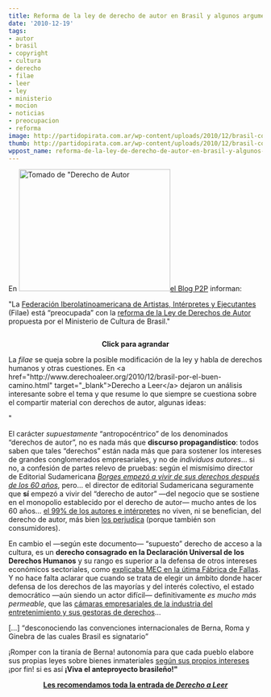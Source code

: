 ```yaml
---
title: Reforma de la ley de derecho de autor en Brasil y algunos argumentos usuales
date: '2010-12-19'
tags:
- autor
- brasil
- copyright
- cultura
- derecho
- filae
- leer
- ley
- ministerio
- mocion
- noticias
- preocupacion
- reforma
image: http://partidopirata.com.ar/wp-content/uploads/2010/12/brasil-copyright.png
thumb: http://partidopirata.com.ar/wp-content/uploads/2010/12/brasil-copyright.png
wppost_name: reforma-de-la-ley-de-derecho-de-autor-en-brasil-y-algunos-argumentos-usuales
---
```


En <a href="http://partidopirata.com.ar/wp-content/uploads/2010/12/brasil-copyright.png"><img class="alignleft size-medium wp-image-360" title="brasil-copyright" src="http://partidopirata.com.ar/wp-content/uploads/2010/12/brasil-copyright-300x242.png" alt="Tomado de &quot;Derecho de Autor" width="300" height="242" />el </a><a href="http://blogs.estadao.com.br/p2p/2010/12/17/reforma-da-lei-de-direitos-autorais-preocupa-entidade-internacional/" target="_blank"> Blog P2P</a> informan:

"La <a href="http://www.filaie.com/">Federación Iberolatinoamericana de Artistas, Intérpretes y Ejecutantes</a> (Filae) está “preocupada” con la <a href="http://blogs.estadao.com.br/link/2010-o-ano-em-que-o-direito-autoral-foi-a-debate/">reforma de la Ley de Derechos de Autor</a> propuesta por el Ministerio de Cultura de Brasil."

<img src="http://4.bp.blogspot.com/_CPtUSP1MzEE/TQ1fgoWelBI/AAAAAAAAD38/owDQ101tFBk/s400/filaie.jpg" alt="" />
<p style="text-align: center;"><strong>Click para agrandar</strong></p>
La <em>filae</em> se queja sobre la posible modificación de la ley y habla de derechos humanos y otras cuestiones.
En &lt;a href="http://www.derechoaleer.org/2010/12/brasil-por-el-buen-camino.html" target="_blank"&gt;Derecho a Leer&lt;/a&gt; dejaron un análisis interesante sobre el tema y que resume lo que siempre se cuestiona sobre el compartir material con derechos de autor, algunas ideas:

"

El carácter <em>supuestamente</em> “antropocéntrico” de los denominados “derechos de autor”, no es nada más que <strong>discurso propagandístico</strong>: todos saben que tales “derechos” están nada más que para sostener los intereses de grandes conglomerados empresariales, y no de <em>individuos autores</em>… si no, a confesión de partes relevo de pruebas: según el mismísimo director de Editorial Sudamericana <a href="http://www.derechoaleer.org/2009/09/de-que-no-viven-los-escritores.html"><em>Borges empezó a vivir de sus derechos después de los 60 años</em></a>, pero… el director de editorial Sudamericana seguramente que <strong>sí</strong> empezó a vivir del “derecho de autor” —del negocio que se sostiene en el monopolio establecido por el derecho de autor— mucho antes de los 60 años… <a href="http://www.stormymondays.com/biblioteca/nacho.htm">el 99% de los autores e intérpretes</a> no viven, ni se benefician, del derecho de autor, más bien <a href="http://www.elmundo.es/elmundo/2009/05/20/navegante/1242801961.html">los perjudica</a> (porque también son consumidores).

En cambio el —según este documento— “supuesto” derecho de acceso a la cultura, es un <strong>derecho consagrado en la Declaración Universal de los Derechos Humanos</strong> y su rango es superior a la defensa de otros intereses económicos sectoriales, como <a href="http://www.derechoaleer.org/2010/11/tecnologia-ideologia-para-tu-autonomia.html">explicaba MEC en la útima Fábrica de Fallas</a>. Y no hace falta aclarar que cuando se trata de elegir un ámbito donde hacer defensa de los derechos de las mayorías y del interés colectivo, el estado democrático —aún siendo un actor difícil— definitivamente <em>es mucho más permeable</em>, que las <a href="http://www.derechoaleer.org/2010/10/cuatro-generaciones-de-descendientes-de-gardel-html">cámaras empresariales de la industria del entretenimiento y sus gestoras de derechos</a>…

[…] <q>desconociendo las convenciones internacionales de Berna, Roma y Ginebra de las cuales Brasil es signatario</q>

¡Romper con la tiranía de Berna! autonomía para que cada pueblo elabore sus propias leyes sobre bienes inmateriales <a href="http://partido-pirata.blogspot.com/2010/03/diplomacia-comercial-puertas-cerradas.html">según sus propios intereses</a> ¡por fin! si es así <strong>¡Viva el anteproyecto brasileño!"</strong>
<p style="text-align: center;"><strong><a href="http://www.derechoaleer.org/2010/12/brasil-por-el-buen-camino.html">Les recomendamos toda la entrada de <em>Derecho a Leer </em></a></strong></p>
